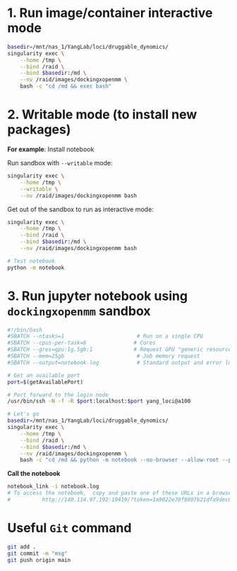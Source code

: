 # 1. Run image/container interactive mode

```bash
basedir=/mnt/nas_1/YangLab/loci/druggable_dynomics/
singularity exec \
    --home /tmp \
    --bind /raid \
    --bind $basedir:/md \
    --nv /raid/images/dockingxopenmm \
    bash -c "cd /md && exec bash"
```

# 2. Writable mode (to install new packages)

**For example**: Install notebook

Run sandbox with `--writable` mode:
```bash
singularity exec \
    --home /tmp \
    --writable \
    --nv /raid/images/dockingxopenmm bash
```

Get out of the sandbox to run as interactive mode:
```bash
singularity exec \
    --home /tmp \
    --bind /raid \
    --bind $basedir:/md \
    --nv /raid/images/dockingxopenmm bash

# Test notebook
python -m notebook
```

# 3. Run jupyter notebook using `dockingxopenmm` sandbox

```bash
#!/bin/bash
#SBATCH --ntasks=1                       # Run on a single CPU
#SBATCH --cpus-per-task=8               # Cores
#SBATCH --gres=gpu:1g.5gb:1             # Request GPU "generic resources"
#SBATCH --mem=25gb                       # Job memory request
#SBATCH --output=notebook.log            # Standard output and error log

# Get an available port
port=$(getAvailablePort)

# Port forward to the login node
/usr/bin/ssh -N -f -R $port:localhost:$port yang_loci@a100

# Let's go
basedir=/mnt/nas_1/YangLab/loci/druggable_dynomics/
singularity exec \
    --home /tmp \
    --bind /raid \
    --bind $basedir:/md \
    --nv /raid/images/dockingxopenmm \
    bash -c "cd /md && python -m notebook --no-browser --allow-root --port $port --NotebookApp.allow_remote_access=True"

```

**Call the notebook**
```bash
notebook_link -i notebook.log
# To access the notebook,  copy and paste one of these URLs in a browser:
#          http://140.114.97.192:19419/?token=1a9022e70f8807b21dfa9dec88280f44ca06a43e88108730
```


# Useful `Git` command

```bash
git add .
git commit -m "msg"
git push origin main
```
